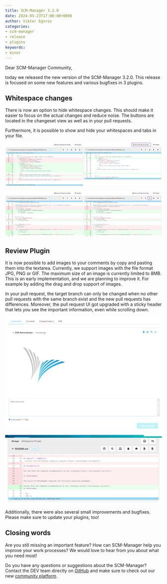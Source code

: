 ```yaml
---
title: SCM-Manager 3.2.0
date: 2024-05-23T17:00:00+0000
author: Viktor Egorov
categories:
- scm-manager
- release
- plugins
keywords:
- minor
---
```


Dear SCM-Manager Community,

today we released the new version of the SCM-Manager 3.2.0.
This release is focused on some new features and various bugfixes in 3 plugins.

## Whitespace changes

There is now an option to hide whitespace changes. This should make it easier to focus on the actual changes and reduce noise.
The buttons are located in the changeset view as well as in your pull requests.

Furthermore, it is possible to show and hide your whitespaces and tabs in your file.

![Ignore whitespace](assets/ignore_whitespace.png)

![Show whitespaces](assets/show_whitespace.png)

## Review Plugin

It is now possible to add images to your comments by copy and pasting them into the textarea. Currently, we support images with the file format JPG, PNG or GIF. The maximum size of an image is currently limited to 8MB.
This is an early implementation, and we are planning to improve it. For example by adding the drag and drop support of images.

In your pull request, the target branch can only be changed when no other pull requests with the same branch exist and the new pull requests has differences.
Moreover, the pull request UI got upgraded with a sticky header that lets you see the important information, even while scrolling down.

![Picture in Comments](assets/comment_picture.png)

![Sticky header](assets/stickyheader.png)

Additionally, there were also several small improvements and bugfixes. Please make sure to update your plugins, too!

## Closing words

Are you still missing an important feature? How can SCM-Manager help you improve your work processes?
We would love to hear from you about what you need most!

Do you have any questions or suggestions about the SCM-Manager?
Contact the DEV team directly on [GitHub](https://github.com/scm-manager/scm-manager/) and make sure
to check out our new [community platform](https://community.cloudogu.com/c/scm-manager/).
